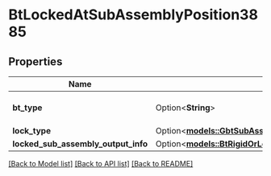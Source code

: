 # BtLockedAtSubAssemblyPosition3885

## Properties

Name | Type | Description | Notes
------------ | ------------- | ------------- | -------------
**bt_type** | Option<**String**> | Type of JSON object. | [optional]
**lock_type** | Option<[**models::GbtSubAssemblyLockType**](GBTSubAssemblyLockType.md)> |  | [optional]
**locked_sub_assembly_output_info** | Option<[**models::BtRigidOrLockedSubAssemblyOutputInfo3860**](BTRigidOrLockedSubAssemblyOutputInfo-3860.md)> |  | [optional]

[[Back to Model list]](../README.md#documentation-for-models) [[Back to API list]](../README.md#documentation-for-api-endpoints) [[Back to README]](../README.md)


